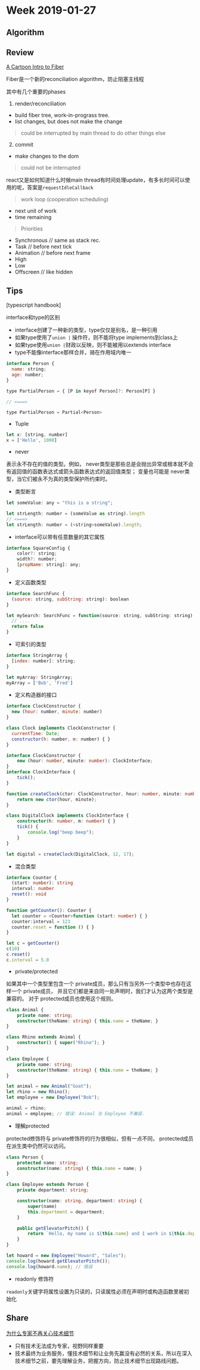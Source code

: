 # Week 2019-01-27

## Algorithm

## Review

[A Cartoon Intro to Fiber](https://www.youtube.com/watch?v=ZCuYPiUIONs)

Fiber是一个新的reconciliation algorithm，防止阻塞主线程

其中有几个重要的phases

1. render/reconciliation

- build fiber tree, work-in-prograss tree.
- list changes, but does not make the change

> could be interrupted by main thread to do other things else

2. commit

- make changes to the dom

> could not be interrupted


react又是如何知道什么时候main thread有时间处理update，有多长时间可以使用的呢，答案是`requestIdleCallback`

> work loop (cooperation scheduling)

- next unit of work
- time remaining


> Priorities

- Synchronous // same as stack rec.
- Task // before next tick
- Animation // before next frame
- High
- Low
- Offscreen // like hidden

## Tips

[typescript handbook]

interface和type的区别

- interface创建了一种新的类型，type仅仅是别名，是一种引用
- 如果type使用了`union |` 操作符，则不能将type implements到class上
- 如果type使用`union |`财政以反映，则不能被用以extends interface
- type不能像interface那样合并，骑在作用域内唯一

```js
interface Person {
  name: string;
  age: number;
}

type PartialPerson = { [P in keyof Person]?: Person[P] }

// <===>

type PartialPerson = Partial<Person>
```

- Tuple

```js
let x: [string, number]
x = ['Hello', 1000]
```

- never

表示永不存在的值的类型。例如， never类型是那些总是会抛出异常或根本就不会有返回值的函数表达式或箭头函数表达式的返回值类型； 变量也可能是 never类型，当它们被永不为真的类型保护所约束时。

- 类型断言

```js
let someValue: any = "this is a string";

let strLength: number = (someValue as string).length
// <===>
let strLength: number = (<string>someValue).length;
```

- interface可以带有任意数量的其它属性

```js
interface SquareConfig {
    color?: string;
    width?: number;
    [propName: string]: any;
}
```

- 定义函数类型

```js
interface SearchFunc {
  (source: string, subString: string): boolean
}

let mySearch: SearchFunc = function(source: string, subString: string) {
  // ....
  return false
}
```

- 可索引的类型

```js
interface StringArray {
  [index: number]: string;
}

let myArray: StringArray;
myArray = ['Bob', 'Fred']
```

- 定义构造器的接口

```js
interface ClockConstructor {
  new (hour: number, minute: number)
}

class Clock implements ClockConstructor {
  currentTime: Date;
  constructor(h: number, m: number) { }
}
```

```ts
interface ClockConstructor {
    new (hour: number, minute: number): ClockInterface;
}
interface ClockInterface {
    tick();
}

function createClock(ctor: ClockConstructor, hour: number, minute: number): ClockInterface {
    return new ctor(hour, minute);
}

class DigitalClock implements ClockInterface {
    constructor(h: number, m: number) { }
    tick() {
        console.log("beep beep");
    }
}

let digital = createClock(DigitalClock, 12, 17);
```

- 混合类型

```ts
interface Counter {
  (start: number): string
  interval: number
  reset(): void
}

function getCounter(): Counter {
  let counter = <Counter>function (start: number) { }
  counter:interval = 123
  counter.reset = function () { }
}

let c = getCounter()
c(10)
c.reset()
c.interval = 5.0
```

- private/protected

如果其中一个类型里包含一个 private成员，那么只有当另外一个类型中也存在这样一个 private成员， 并且它们都是来自同一处声明时，我们才认为这两个类型是兼容的。 对于 protected成员也使用这个规则。

```ts
class Animal {
    private name: string;
    constructor(theName: string) { this.name = theName; }
}

class Rhino extends Animal {
    constructor() { super("Rhino"); }
}

class Employee {
    private name: string;
    constructor(theName: string) { this.name = theName; }
}

let animal = new Animal("Goat");
let rhino = new Rhino();
let employee = new Employee("Bob");

animal = rhino;
animal = employee; // 错误: Animal 与 Employee 不兼容.
```

- 理解protected

protected修饰符与 private修饰符的行为很相似，但有一点不同， protected成员在派生类中仍然可以访问。

```ts
class Person {
    protected name: string;
    constructor(name: string) { this.name = name; }
}

class Employee extends Person {
    private department: string;

    constructor(name: string, department: string) {
        super(name)
        this.department = department;
    }

    public getElevatorPitch() {
        return `Hello, my name is ${this.name} and I work in ${this.department}.`;
    }
}

let howard = new Employee("Howard", "Sales");
console.log(howard.getElevatorPitch());
console.log(howard.name); // 错误
```

- readonly 修饰符

`readonly`关键字将属性设置为只读的，只读属性必须在声明时或构造函数里被初始化

## Share

[为什么专家不再关心技术细节](https://github.com/dt-fe/weekly/blob/v2/103.%E7%B2%BE%E8%AF%BB%E3%80%8A%E4%B8%BA%E4%BB%80%E4%B9%88%E4%B8%93%E5%AE%B6%E4%B8%8D%E5%86%8D%E5%85%B3%E5%BF%83%E6%8A%80%E6%9C%AF%E7%BB%86%E8%8A%82%E3%80%8B.md)

- 只有技术无法成为专家，视野同样重要
- 技术最终为业务服务，懂技术细节和让业务先赢没有必然的关系，所以在深入技术细节之前，要先理解业务，把握方向，防止技术细节出现路线问题。